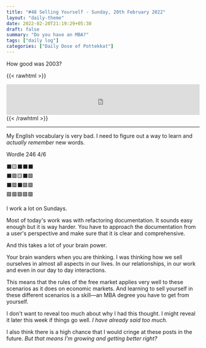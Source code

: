 ```yaml
---
title: "#48 Selling Yourself - Sunday, 20th February 2022"
layout: "daily-theme"
date: 2022-02-20T21:19:29+05:30
draft: false
summary: "Do you have an MBA?"
tags: ["daily log"]
categories: ["Daily Dose of Pottekkat"]
---
```


How good was 2003?

{{< rawhtml >}}
<iframe src="https://open.spotify.com/embed/playlist/37i9dQZF1DXcYAgq4oLyJ4?utm_source=generator&theme=0" width="100%" height="80" frameBorder="0" allowfullscreen="" allow="autoplay; clipboard-write; encrypted-media; fullscreen; picture-in-picture"></iframe>
{{< /rawhtml >}}

---

My English vocabulary is very bad. I need to figure out a way to learn and _actually remember_ new words.

Wordle 246 4/6

⬛🟨⬛⬛⬛\
⬛🟩🟨⬛🟩\
⬛🟩⬛🟩🟩\
🟩🟩🟩🟩🟩

I work a lot on Sundays.

Most of today's work was with refactoring documentation. It sounds easy enough but it is way harder. You have to approach the documentation from a user's perspective and make sure that it is clear and comprehensive.

And this takes a lot of your brain power.

Your brain wanders when you are thinking. I was thinking how we sell ourselves in almost all aspects in our lives. In our relationships, in our work and even in our day to day interactions.

This means that the rules of the free market applies very well to these scenarios as it does on economic markets. And learning to sell yourself in these different scenarios is a skill—an MBA degree you have to get from yourself.

I don't want to reveal too much about why I had this thought. I might reveal it later this week if things go well. _I have already said too much._

I also think there is a high chance that I would cringe at these posts in the future. _But that means I'm growing and getting better right?_
